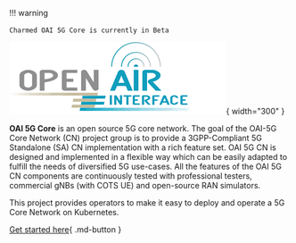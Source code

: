 !!! warning

    Charmed OAI 5G Core is currently in Beta

![OAI](images/oai.png){ width="300" }


**OAI 5G Core** is an open source 5G core network.
The goal of the OAI-5G Core Network (CN) project group is to provide a 3GPP-Compliant 5G 
Standalone (SA) CN implementation with a rich feature set. OAI 5G CN is designed and implemented 
in a flexible way which can be easily adapted to fulfill the needs of diversified 5G use-cases. 
All the features of the OAI 5G CN components are continuously tested with professional testers, 
commercial gNBs (with COTS UE) and open-source RAN simulators.  

This project provides operators to make it easy to deploy and operate a 5G Core Network on 
Kubernetes.

[Get started here](how-to/deploy_charmed_oai_5g.md){ .md-button }
